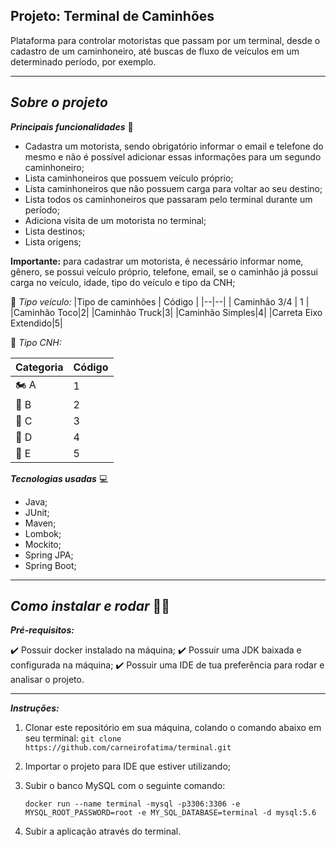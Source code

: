 


**Projeto: Terminal de Caminhões**
-
Plataforma para controlar motoristas que passam por um terminal, desde o cadastro de um caminhoneiro, até buscas de fluxo de veículos em um determinado período, por exemplo.
_________

## *Sobre o projeto*

***Principais funcionalidades***  🚚

 - Cadastra um motorista, sendo obrigatório informar o email e telefone do mesmo e não é possível adicionar essas informações para um segundo caminhoneiro;
 - Lista caminhoneiros que possuem veículo próprio;
 - Lista caminhoneiros que não possuem carga para voltar ao seu destino;
 - Lista todos os caminhoneiros que passaram pelo terminal durante um período;
 - Adiciona visita de um motorista no terminal;
 - Lista destinos;
 - Lista origens;
 
 **Importante:** para cadastrar um motorista, é necessário informar nome, gênero, se possui veículo próprio, telefone, email,  se o caminhão já possui carga no veículo, idade, tipo do veículo e tipo da CNH;

 🚗 *Tipo veículo:*
|Tipo de caminhões | Código  |
|--|--|
| Caminhão 3/4 | 1  |
|Caminhão Toco|2|
|Caminhão Truck|3|
|Caminhão Simples|4|
|Carreta Eixo Extendido|5|



📄  *Tipo CNH:*

 
|Categoria| Código   |
|--|--|
|🏍️  A| 1 |
|🚗 B  | 2 |
|🚛 C  |  3|
|🚌 D  |  4|
|🚚 E  |  5|


 

 ***Tecnologias usadas*** 💻
 

 - Java;
 - JUnit;
 -  Maven;
 -  Lombok;
 -  Mockito;
 - Spring JPA;
 - Spring Boot;
 
 ---
 

## *Como instalar e rodar* 👩‍💻
***Pré-requisitos:***

✔️ Possuir docker instalado na máquina;
✔️ Possuir uma JDK baixada e configurada na máquina;
✔️ Possuir uma IDE de tua preferência para rodar  e analisar o projeto.

 ---
***Instruções:***

 1. Clonar este repositório em sua máquina, colando o comando abaixo em seu terminal:
  `git clone https://github.com/carneirofatima/terminal.git`
 
 2. Importar o projeto para IDE que estiver utilizando;
 3. Subir o banco MySQL com o seguinte comando: 
 

    `docker run --name terminal -mysql -p3306:3306 -e MYSQL_ROOT_PASSWORD=root -e MY_SQL_DATABASE=terminal -d mysql:5.6`
    

 4. Subir a aplicação através do terminal.
